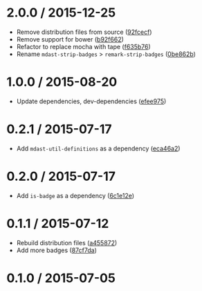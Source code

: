 <!--remark setext-->

<!--lint disable no-multiple-toplevel-headings-->

2.0.0 / 2015-12-25
==================

*   Remove distribution files from source ([92fcecf](https://github.com/wooorm/remark-strip-badges/commit/92fcecf))
*   Remove support for bower ([b92f662](https://github.com/wooorm/remark-strip-badges/commit/b92f662))
*   Refactor to replace mocha with tape ([f635b76](https://github.com/wooorm/remark-strip-badges/commit/f635b76))
*   Rename `mdast-strip-badges` > `remark-strip-badges` ([0be862b](https://github.com/wooorm/remark-strip-badges/commit/0be862b))

1.0.0 / 2015-08-20
==================

*   Update dependencies, dev-dependencies ([efee975](https://github.com/wooorm/remark-strip-badges/commit/efee975))

0.2.1 / 2015-07-17
==================

*   Add `mdast-util-definitions` as a dependency ([eca46a2](https://github.com/wooorm/remark-strip-badges/commit/eca46a2))

0.2.0 / 2015-07-17
==================

*   Add `is-badge` as a dependency ([6c1e12e](https://github.com/wooorm/remark-strip-badges/commit/6c1e12e))

0.1.1 / 2015-07-12
==================

*   Rebuild distribution files ([a455872](https://github.com/wooorm/remark-strip-badges/commit/a455872))
*   Add more badges ([87cf7da](https://github.com/wooorm/remark-strip-badges/commit/87cf7da))

0.1.0 / 2015-07-05
==================
